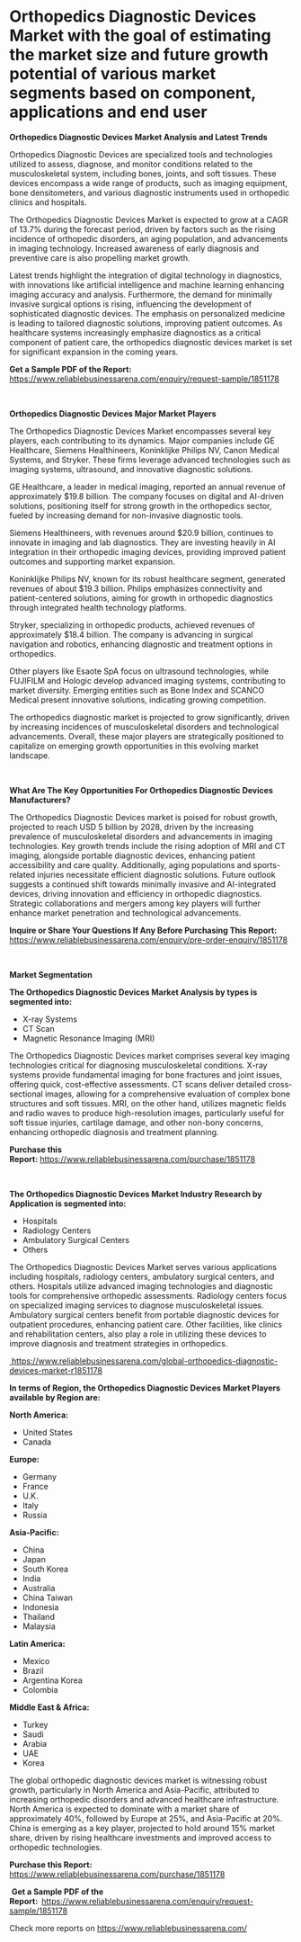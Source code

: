 <p><h1>Orthopedics Diagnostic Devices Market with the goal of estimating the market size and future growth potential of various market segments based on component, applications and end user</h1></p><p><strong>Orthopedics Diagnostic Devices Market Analysis and Latest Trends</strong></p>
<p><p>Orthopedics Diagnostic Devices are specialized tools and technologies utilized to assess, diagnose, and monitor conditions related to the musculoskeletal system, including bones, joints, and soft tissues. These devices encompass a wide range of products, such as imaging equipment, bone densitometers, and various diagnostic instruments used in orthopedic clinics and hospitals. </p><p>The Orthopedics Diagnostic Devices Market is expected to grow at a CAGR of 13.7% during the forecast period, driven by factors such as the rising incidence of orthopedic disorders, an aging population, and advancements in imaging technology. Increased awareness of early diagnosis and preventive care is also propelling market growth. </p><p>Latest trends highlight the integration of digital technology in diagnostics, with innovations like artificial intelligence and machine learning enhancing imaging accuracy and analysis. Furthermore, the demand for minimally invasive surgical options is rising, influencing the development of sophisticated diagnostic devices. The emphasis on personalized medicine is leading to tailored diagnostic solutions, improving patient outcomes. As healthcare systems increasingly emphasize diagnostics as a critical component of patient care, the orthopedics diagnostic devices market is set for significant expansion in the coming years.</p></p>
<p><strong>Get a Sample PDF of the Report:&nbsp;</strong> <a href="https://www.reliablebusinessarena.com/enquiry/request-sample/1851178?utm_campaign=2137&utm_medium=2&utm_source=Github&utm_content=ia&utm_term=26032025&utm_id=orthopedics-diagnostic-devices">https://www.reliablebusinessarena.com/enquiry/request-sample/1851178</a></p>
<p>&nbsp;</p>
<p><strong>Orthopedics Diagnostic Devices Major Market Players</strong></p>
<p><p>The Orthopedics Diagnostic Devices Market encompasses several key players, each contributing to its dynamics. Major companies include GE Healthcare, Siemens Healthineers, Koninklijke Philips NV, Canon Medical Systems, and Stryker. These firms leverage advanced technologies such as imaging systems, ultrasound, and innovative diagnostic solutions.</p><p>GE Healthcare, a leader in medical imaging, reported an annual revenue of approximately $19.8 billion. The company focuses on digital and AI-driven solutions, positioning itself for strong growth in the orthopedics sector, fueled by increasing demand for non-invasive diagnostic tools.</p><p>Siemens Healthineers, with revenues around $20.9 billion, continues to innovate in imaging and lab diagnostics. They are investing heavily in AI integration in their orthopedic imaging devices, providing improved patient outcomes and supporting market expansion.</p><p>Koninklijke Philips NV, known for its robust healthcare segment, generated revenues of about $19.3 billion. Philips emphasizes connectivity and patient-centered solutions, aiming for growth in orthopedic diagnostics through integrated health technology platforms.</p><p>Stryker, specializing in orthopedic products, achieved revenues of approximately $18.4 billion. The company is advancing in surgical navigation and robotics, enhancing diagnostic and treatment options in orthopedics.</p><p>Other players like Esaote SpA focus on ultrasound technologies, while FUJIFILM and Hologic develop advanced imaging systems, contributing to market diversity. Emerging entities such as Bone Index and SCANCO Medical present innovative solutions, indicating growing competition.</p><p>The orthopedics diagnostic market is projected to grow significantly, driven by increasing incidences of musculoskeletal disorders and technological advancements. Overall, these major players are strategically positioned to capitalize on emerging growth opportunities in this evolving market landscape.</p></p>
<p>&nbsp;</p>
<p><strong>What Are The Key Opportunities For Orthopedics Diagnostic Devices Manufacturers?</strong></p>
<p><p>The Orthopedics Diagnostic Devices market is poised for robust growth, projected to reach USD 5 billion by 2028, driven by the increasing prevalence of musculoskeletal disorders and advancements in imaging technologies. Key growth trends include the rising adoption of MRI and CT imaging, alongside portable diagnostic devices, enhancing patient accessibility and care quality. Additionally, aging populations and sports-related injuries necessitate efficient diagnostic solutions. Future outlook suggests a continued shift towards minimally invasive and AI-integrated devices, driving innovation and efficiency in orthopedic diagnostics. Strategic collaborations and mergers among key players will further enhance market penetration and technological advancements.</p></p>
<p><strong>Inquire or Share Your Questions If Any Before Purchasing This Report:</strong> <a href="https://www.reliablebusinessarena.com/enquiry/pre-order-enquiry/1851178?utm_campaign=2137&utm_medium=2&utm_source=Github&utm_content=ia&utm_term=26032025&utm_id=orthopedics-diagnostic-devices">https://www.reliablebusinessarena.com/enquiry/pre-order-enquiry/1851178</a></p>
<p>&nbsp;</p>
<p><strong>Market Segmentation</strong></p>
<p><strong>The Orthopedics Diagnostic Devices Market Analysis by types is segmented into:</strong></p>
<p><ul><li>X-ray Systems</li><li>CT Scan</li><li>Magnetic Resonance Imaging (MRI)</li></ul></p>
<p><p>The Orthopedics Diagnostic Devices market comprises several key imaging technologies critical for diagnosing musculoskeletal conditions. X-ray systems provide fundamental imaging for bone fractures and joint issues, offering quick, cost-effective assessments. CT scans deliver detailed cross-sectional images, allowing for a comprehensive evaluation of complex bone structures and soft tissues. MRI, on the other hand, utilizes magnetic fields and radio waves to produce high-resolution images, particularly useful for soft tissue injuries, cartilage damage, and other non-bony concerns, enhancing orthopedic diagnosis and treatment planning.</p></p>
<p><strong>Purchase this Report:&nbsp;</strong><a href="https://www.reliablebusinessarena.com/purchase/1851178?utm_campaign=2137&utm_medium=2&utm_source=Github&utm_content=ia&utm_term=26032025&utm_id=orthopedics-diagnostic-devices">https://www.reliablebusinessarena.com/purchase/1851178</a></p>
<p>&nbsp;</p>
<p><strong>The Orthopedics Diagnostic Devices Market Industry Research by Application is segmented into:</strong></p>
<p><ul><li>Hospitals</li><li>Radiology Centers</li><li>Ambulatory Surgical Centers</li><li>Others</li></ul></p>
<p><p>The Orthopedics Diagnostic Devices Market serves various applications including hospitals, radiology centers, ambulatory surgical centers, and others. Hospitals utilize advanced imaging technologies and diagnostic tools for comprehensive orthopedic assessments. Radiology centers focus on specialized imaging services to diagnose musculoskeletal issues. Ambulatory surgical centers benefit from portable diagnostic devices for outpatient procedures, enhancing patient care. Other facilities, like clinics and rehabilitation centers, also play a role in utilizing these devices to improve diagnosis and treatment strategies in orthopedics.</p></p>
<p><a href="https://www.reliablebusinessarena.com/global-orthopedics-diagnostic-devices-market-r1851178?utm_campaign=2137&utm_medium=2&utm_source=Github&utm_content=ia&utm_term=26032025&utm_id=orthopedics-diagnostic-devices">&nbsp;https://www.reliablebusinessarena.com/global-orthopedics-diagnostic-devices-market-r1851178</a></p>
<p><strong>In terms of Region, the Orthopedics Diagnostic Devices Market Players available by Region are:</strong></p>
<p>
    <p> <strong> North America: </strong>
        <ul>
            <li>United States</li>
            <li>Canada</li>
        </ul>
        </p> 
    <p> <strong> Europe: </strong>
        <ul>
            <li>Germany</li>
            <li>France</li>
            <li>U.K.</li>
            <li>Italy</li>
            <li>Russia</li>
        </ul>
        </p> 
    <p> <strong> Asia-Pacific: </strong>
        <ul>
            <li>China</li>
            <li>Japan</li>
            <li>South Korea</li>
            <li>India</li>
            <li>Australia</li>
            <li>China Taiwan</li>
            <li>Indonesia</li>
            <li>Thailand</li>
            <li>Malaysia</li>
        </ul>
        </p> 
    <p> <strong> Latin America: </strong>
        <ul>
            <li>Mexico</li>
            <li>Brazil</li>
            <li>Argentina Korea</li>
            <li>Colombia</li>
        </ul>
        </p> 
    <p> <strong> Middle East & Africa: </strong>
        <ul>
            <li>Turkey</li>
            <li>Saudi</li>
            <li>Arabia</li>
            <li>UAE</li>
            <li>Korea</li>
        </ul>
    </p>
    </p>
<p><p>The global orthopedic diagnostic devices market is witnessing robust growth, particularly in North America and Asia-Pacific, attributed to increasing orthopedic disorders and advanced healthcare infrastructure. North America is expected to dominate with a market share of approximately 40%, followed by Europe at 25%, and Asia-Pacific at 20%. China is emerging as a key player, projected to hold around 15% market share, driven by rising healthcare investments and improved access to orthopedic technologies.</p></p>
<p><strong>Purchase this Report: </strong><a href="https://www.reliablebusinessarena.com/purchase/1851178?utm_campaign=2137&utm_medium=2&utm_source=Github&utm_content=ia&utm_term=26032025&utm_id=orthopedics-diagnostic-devices">https://www.reliablebusinessarena.com/purchase/1851178</a></p>
<p>&nbsp;<strong>Get a Sample PDF of the Report:&nbsp;&nbsp;</strong><a href="https://www.reliablebusinessarena.com/enquiry/request-sample/1851178?utm_campaign=2137&utm_medium=2&utm_source=Github&utm_content=ia&utm_term=26032025&utm_id=orthopedics-diagnostic-devices">https://www.reliablebusinessarena.com/enquiry/request-sample/1851178</a></p>
<p><strong></strong></p>
<p>Check more reports on <a href="https://www.reliablebusinessarena.com/?utm_campaign=2137&utm_medium=2&utm_source=Github&utm_content=ia&utm_term=26032025&utm_id=orthopedics-diagnostic-devices">https://www.reliablebusinessarena.com/</a></p>